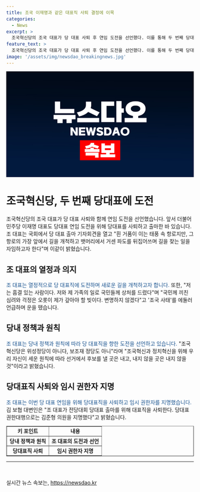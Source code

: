 ```yaml
---
title: 조국 이재명과 같은 대표직 사퇴 결정에 이목
categories:
  - News
excerpt: >
  조국혁신당의 조국 대표가 당 대표 사퇴 후 연임 도전을 선언했다. 이를 통해 두 번째 당대표에 도전하며 거센 파도를 뒤집어쓰며 길을 찾겠다는 의지를 밝혔다. 또한 혁신당의 원칙을 준수하고 후보를 내는 것과 내지 않는 것을 분명히 하며 당원들의 투표에 의해 당대표로 선출되는 것을 목표로 하고 있으며, 당대표직을 내려두고 있던 상황이었다.
feature_text: >
  조국혁신당의 조국 대표가 당 대표 사퇴 후 연임 도전을 선언했다. 이를 통해 두 번째 당대표에 도전하며 거센 파도를 뒤집어쓰며 길을 찾겠다는 의지를 밝혔다. 또한 혁신당의 원칙을 준수하고 후보를 내는 것과 내지 않는 것을 분명히 하며 당원들의 투표에 의해 당대표로 선출되는 것을 목표로 하고 있으며, 당대표직을 내려두고 있던 상황이었다.
image: '/assets/img/newsdao_breakingnews.jpg'
---
```


<p><img src="/assets/img/newsdao_breakingnews.jpg" alt="ontimetimes 속보" /></p>

<h1>조국혁신당, 두 번째 당대표에 도전</h1>

<p>조국혁신당의 조국 대표가 당 대표 사퇴와 함께 연임 도전을 선언했습니다. 앞서 더불어민주당 이재명 대표도 당대표 연임 도전을 위해 당대표를 사퇴하고 출마한 바 있습니다. 조 대표는 국회에서 당 대표 출마 기자회견을 열고 "흰 거품이 이는 태풍 속 항로지만, 그 항로의 가장 앞에서 길을 개척하고 뱃머리에서 거센 파도를 뒤집어쓰며 길을 찾는 일을 자임하고자 한다"며 이같이 밝혔습니다.</p>

<h2 data-ke-size="size26">조 대표의 열정과 의지</h2>

<p><span style="color: #1a5490;">조 대표는 열정적으로 당 대표직에 도전하며 새로운 길을 개척하고자 합니다.</span> 또한, "저는 흠결 있는 사람이다. 저와 제 가족의 일로 국민들께 상처를 드렸다"며 "국민께 끼친 심려와 걱정은 오롯이 제가 갚아야 할 빚이다. 변명하지 않겠다"고 '조국 사태'를 에둘러 언급하며 운을 뗐습니다.</p>

<h2 data-ke-size="size26">당내 정책과 원칙</h2>

<p><span style="color: #1a5490;">조 대표는 당내 정책과 원칙에 따라 당 대표직을 향한 도전을 선언하고 있습니다.</span> "조국혁신당은 위성정당이 아니다, 보조재 정당도 아니"라며 "조국혁신과 정치혁신을 위해 우리 자신이 세운 원칙에 따라 선거에서 후보를 낼 곳은 내고, 내지 않을 곳은 내지 않을 것"이라고 밝혔습니다.</p>

<h2 data-ke-size="size26">당대표직 사퇴와 임시 권한자 지명</h2>

<p><span style="color: #1a5490;">조 대표는 이번 당 대표 연임을 위해 당대표직을 사퇴하고 임시 권한자를 지명했습니다.</span> 김 보협 대변인은 "조 대표가 전당대회 당대표 출마를 위해 대표직을 사퇴한다. 당대표 권한대행으로는 김준형 의원을 지명했다"고 밝혔습니다.</p>

<table border="1" style="width: 100%;">
<tbody>
<tr>
<td style="text-align: center; height: 17px;"><b>키 포인트</b></td>
<td style="text-align: center; height: 17px;"><b>내용</b></td>
</tr>
<tr>
<td style="text-align: center; height: 17px;"><b>당내 정책과 원칙</b></td>
<td style="text-align: center; height: 17px;"><b>조 대표의 도전과 선언</b></td>
</tr>
<tr>
<td style="text-align: center; height: 17px;"><b>당대표직 사퇴</b></td>
<td style="text-align: center; height: 17px;"><b>임시 권한자 지명</b></td>
</tr>
</tbody>
</table>

<hr>

<p data-ke-size="size16">&nbsp;</p>
실시간 뉴스 속보는, <a href="https://newsdao.kr" rel="dofollow">https://newsdao.kr</a>



